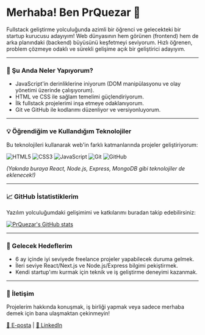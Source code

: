 # Merhaba! Ben PrQuezar 👋

Fullstack geliştirme yolculuğunda azimli bir öğrenci ve gelecekteki bir startup kurucusu adayıyım! Web dünyasının hem görünen (frontend) hem de arka planındaki (backend) büyüsünü keşfetmeyi seviyorum. Hızlı öğrenen, problem çözmeye odaklı ve sürekli gelişime açık bir geliştirici adayıyım.

---

### 🚀 Şu Anda Neler Yapıyorum?

* JavaScript'in derinliklerine iniyorum (DOM manipülasyonu ve olay yönetimi üzerinde çalışıyorum).
* HTML ve CSS ile sağlam temelimi güçlendiriyorum.
* İlk fullstack projelerimi inşa etmeye odaklanıyorum.
* Git ve GitHub ile kodlarımı düzenliyor ve versiyonluyorum.

---

### 💡 Öğrendiğim ve Kullandığım Teknolojiler

Bu teknolojileri kullanarak web'in farklı katmanlarında projeler geliştiriyorum:

![HTML5](https://img.shields.io/badge/HTML5-E34F26?style=for-the-badge&logo=html5&logoColor=white)
![CSS3](https://img.shields.io/badge/CSS3-1572B6?style=for-the-badge&logo=css3&logoColor=white)
![JavaScript](https://img.shields.io/badge/JavaScript-F7DF1E?style=for-the-badge&logo=javascript&logoColor=black)
![Git](https://img.shields.io/badge/Git-F05032?style=for-the-badge&logo=git&logoColor=white)
![GitHub](https://img.shields.io/badge/GitHub-100000?style=for-the-badge&logo=github&logoColor=white)

*(Yakında buraya React, Node.js, Express, MongoDB gibi teknolojiler de eklenecek!)*

---

### 📈 GitHub İstatistiklerim

Yazılım yolculuğumdaki gelişimimi ve katkılarımı buradan takip edebilirsiniz:

[![PrQuezar's GitHub stats](https://github-readme-stats.vercel.app/api?username=PrQuezar&show_icons=true&theme=radical&hide_rank=true)](https://github.com/PrQuezar/github-readme-stats)

---

### 🎯 Gelecek Hedeflerim

* 6 ay içinde iyi seviyede freelance projeler yapabilecek duruma gelmek.
* İleri seviye React/Next.js ve Node.js/Express bilgimi pekiştirmek.
* Kendi startup'ımı kurmak için teknik ve iş geliştirme deneyimi kazanmak.

---

### 🤝 İletişim

Projelerim hakkında konuşmak, iş birliği yapmak veya sadece merhaba demek için bana ulaşmaktan çekinmeyin!

[📧 E-posta](mailto:senin_eposta_adresin@example.com) | [🔗 LinkedIn](https://www.linkedin.com/in/senin_linkedin_profilin)
